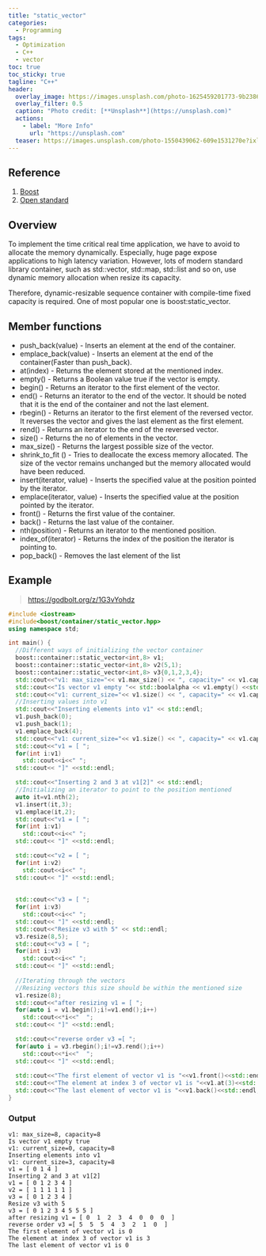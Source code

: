 ```yaml
---
title: "static_vector"
categories:
  - Programming
tags:
  - Optimization
  - C++
  - vector
toc: true
toc_sticky: true
tagline: "C++"
header:
  overlay_image: https://images.unsplash.com/photo-1625459201773-9b2386f53ca2?ixlib=rb-4.0.3&ixid=MnwxMjA3fDB8MHxwaG90by1wYWdlfHx8fGVufDB8fHx8&auto=format&fit=crop&w=1630&q=80
  overlay_filter: 0.5
  caption: "Photo credit: [**Unsplash**](https://unsplash.com)"
  actions:
    - label: "More Info"
      url: "https://unsplash.com"
  teaser: https://images.unsplash.com/photo-1550439062-609e1531270e?ixlib=rb-4.0.3&ixid=MnwxMjA3fDB8MHxwaG90by1wYWdlfHx8fGVufDB8fHx8&auto=format&fit=crop&w=1170&q=80
---
```


## Reference
1. [Boost](https://www.boost.org/doc/libs/1_80_0/doc/html/boost/container/static_vector.html)
2. [Open standard](https://www.open-std.org/jtc1/sc22/wg21/docs/papers/2018/p0843r2.html)

## Overview 

To implement the time critical real time application, we have to avoid to allocate the memory dynamically. 
Especially, huge page expose applications to high latency variation. 
However, lots of modern standard library container, such as std::vector, std::map, std::list and so on, use dynamic memory allocation when resize its capacity. 

Therefore, dynamic-resizable sequence container with compile-time fixed capacity is required.
One of most popular one is boost:static_vector. 

## Member functions

* push_back(value) - Inserts an element at the end of the container.
* emplace_back(value) - Inserts an element at the end of the container(Faster than push_back).
* at(index) - Returns the element stored at the mentioned index.
* empty() - Returns  a Boolean value true if the vector is empty.
* begin() - Returns an iterator to the first element of the vector.
* end() - Returns an iterator to the end of the vector. It should be noted that it is the end of the container and not the last element.
* rbegin() - Returns an iterator to the first element of the  reversed vector. It reverses the vector and gives the last element as the first element.
* rend() - Returns an iterator to the end of the reversed vector.
* size() - Returns the no of elements in the vector.
* max_size() - Returns the largest possible size of the vector.
* shrink_to_fit () -  Tries to deallocate the excess memory allocated. The size of the vector remains unchanged but the memory allocated would have been reduced.
* insert(iterator, value) - Inserts the specified value at the position pointed by the iterator.
* emplace(iterator, value) - Inserts the specified value at the position pointed by the iterator.
* front() - Returns the first value of the container.
* back() - Returns the last value of the container.
* nth(position) - Returns an iterator to the mentioned position.
* index_of(iterator) - Returns the index of the position the iterator is pointing to.
* pop_back() - Removes the last element of the list

## Example
> https://godbolt.org/z/1G3vYohdz 

```cpp
#include <iostream>
#include<boost/container/static_vector.hpp>
using namespace std;

int main() {
  //Different ways of initializing the vector container
  boost::container::static_vector<int,8> v1;
  boost::container::static_vector<int,8> v2(5,1);
  boost::container::static_vector<int,8> v3{0,1,2,3,4};  
  std::cout<<"v1: max_size="<< v1.max_size() << ", capacity=" << v1.capacity() <<std::endl;
  std::cout<<"Is vector v1 empty "<< std::boolalpha << v1.empty() <<std::endl;
  std::cout<<"v1: current_size="<< v1.size() << ", capacity=" << v1.capacity() <<std::endl;
  //Inserting values into v1
  std::cout<<"Inserting elements into v1" << std::endl;
  v1.push_back(0);
  v1.push_back(1);
  v1.emplace_back(4);
  std::cout<<"v1: current_size="<< v1.size() << ", capacity=" << v1.capacity() <<std::endl;
  std::cout<<"v1 = [ ";
  for(int i:v1)
    std::cout<<i<<" ";
  std::cout<< "]" <<std::endl;

  std::cout<<"Inserting 2 and 3 at v1[2]" << std::endl;
  //Initializing an iterator to point to the position mentioned
  auto it=v1.nth(2);    
  v1.insert(it,3);
  v1.emplace(it,2);
  std::cout<<"v1 = [ ";
  for(int i:v1)
    std::cout<<i<<" ";
  std::cout<< "]" <<std::endl;

  std::cout<<"v2 = [ ";
  for(int i:v2)
    std::cout<<i<<" ";
  std::cout<< "]" <<std::endl;
  
  
  std::cout<<"v3 = [ ";
  for(int i:v3)
    std::cout<<i<<" ";
  std::cout<< "]" <<std::endl;  
  std::cout<<"Resize v3 with 5" << std::endl;
  v3.resize(8,5);
  std::cout<<"v3 = [ ";
  for(int i:v3)
    std::cout<<i<<" ";
  std::cout<< "]" <<std::endl;
  
  //Iterating through the vectors
  //Resizing vectors this size should be within the mentioned size
  v1.resize(8);
  std::cout<<"after resizing v1 = [ ";
  for(auto i = v1.begin();i!=v1.end();i++)
    std::cout<<*i<<"  ";
  std::cout<< "]" <<std::endl;

  std::cout<<"reverse order v3 =[ ";
  for(auto i = v3.rbegin();i!=v3.rend();i++)
    std::cout<<*i<<"  ";
  std::cout<< "]" <<std::endl;
  
  std::cout<<"The first element of vector v1 is "<<v1.front()<<std::endl;
  std::cout<<"The element at index 3 of vector v1 is "<<v1.at(3)<<std::endl;
  std::cout<<"The last element of vector v1 is "<<v1.back()<<std::endl;  
}
```


### Output
```
v1: max_size=8, capacity=8
Is vector v1 empty true
v1: current_size=0, capacity=8
Inserting elements into v1
v1: current_size=3, capacity=8
v1 = [ 0 1 4 ]
Inserting 2 and 3 at v1[2]
v1 = [ 0 1 2 3 4 ]
v2 = [ 1 1 1 1 1 ]
v3 = [ 0 1 2 3 4 ]
Resize v3 with 5
v3 = [ 0 1 2 3 4 5 5 5 ]
after resizing v1 = [ 0  1  2  3  4  0  0  0  ]
reverse order v3 =[ 5  5  5  4  3  2  1  0  ]
The first element of vector v1 is 0
The element at index 3 of vector v1 is 3
The last element of vector v1 is 0
``` 



